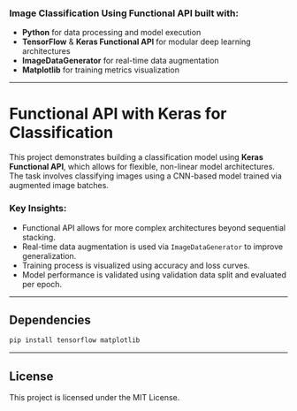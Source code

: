 ### **Image Classification Using Functional API** built with:

* **Python** for data processing and model execution
* **TensorFlow** & **Keras Functional API** for modular deep learning architectures
* **ImageDataGenerator** for real-time data augmentation
* **Matplotlib** for training metrics visualization

---

# Functional API with Keras for Classification

This project demonstrates building a classification model using **Keras Functional API**, which allows for flexible, non-linear model architectures. The task involves classifying images using a CNN-based model trained via augmented image batches.

### **Key Insights:**

* Functional API allows for more complex architectures beyond sequential stacking.
* Real-time data augmentation is used via `ImageDataGenerator` to improve generalization.
* Training process is visualized using accuracy and loss curves.
* Model performance is validated using validation data split and evaluated per epoch.

---

## Dependencies

```bash
pip install tensorflow matplotlib
```

---

## License

This project is licensed under the MIT License.
